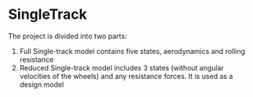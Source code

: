 # SingleTrack
The project is divided into two parts:
1) Full Single-track model contains five states, aerodynamics and rolling resistance
2) Reduced Single-track model includes 3 states (without angular velocities of the wheels) and any resistance forces. It is used as a design model 
